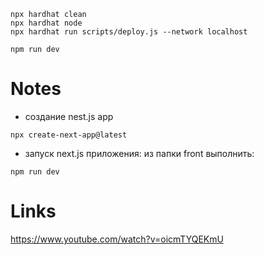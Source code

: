 ```
npx hardhat clean
npx hardhat node
npx hardhat run scripts/deploy.js --network localhost

npm run dev
```

# Notes

- создание nest.js app
```
npx create-next-app@latest
```

- запуск next.js приложения: из папки front выполнить:
```
npm run dev
```

# Links

https://www.youtube.com/watch?v=oicmTYQEKmU